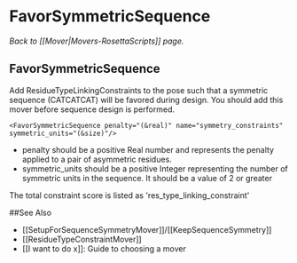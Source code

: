 # FavorSymmetricSequence
*Back to [[Mover|Movers-RosettaScripts]] page.*
## FavorSymmetricSequence

Add ResidueTypeLinkingConstraints to the pose such that a symmetric sequence (CATCATCAT) will be favored during design. You should add this mover before sequence design is performed.

    <FavorSymmetricSequence penalty="(&real)" name="symmetry_constraints" symmetric_units="(&size)"/> 

-   penalty should be a positive Real number and represents the penalty applied to a pair of asymmetric residues.
-   symmetric\_units should be a positive Integer representing the number of symmetric units in the sequence. It should be a value of 2 or greater

The total constraint score is listed as 'res\_type\_linking\_constraint'


##See Also
* [[SetupForSequenceSymmetryMover]]/[[KeepSequenceSymmetry]]
* [[ResidueTypeConstraintMover]]
* [[I want to do x]]: Guide to choosing a mover